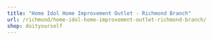 ```yaml
---
title: "Home Idol Home Improvement Outlet - Richmond Branch"
url: /richmond/home-idol-home-improvement-outlet-richmond-branch/
shop: doityourself
---
```

